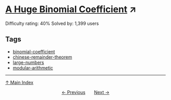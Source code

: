 # [A Huge Binomial Coefficient](https://projecteuler.net/problem=365) ↗️

Difficulty rating: 40%
Solved by: 1,399 users
## Tags

- [binomial-coefficient](../tags/binomial-coefficient.md)
- [chinese-remainder-theorem](../tags/chinese-remainder-theorem.md)
- [large-numbers](../tags/large-numbers.md)
- [modular-arithmetic](../tags/modular-arithmetic.md)



---

[↑ Main Index](../README.md)


<div align=center><a href='364.md'>← Previous</a> &nbsp;&nbsp; &nbsp;&nbsp;  <a href='366.md'>Next →</a></div>
